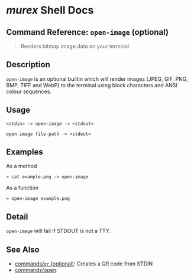 # _murex_ Shell Docs

## Command Reference: `open-image` (optional)

> Renders bitmap image data on your terminal

## Description

`open-image` is an optional builtin which will render images (JPEG, GIF,
PNG, BMP, TIFF and WebP) to the terminal using block characters and ANSI
colour sequences.

## Usage

    <stdin> -> open-image -> <stdout>
    
    open-image file-path -> <stdout>

## Examples

As a method

    » cat example.png -> open-image
    
As a function

    » open-image example.png

## Detail

`open-image` will fail if STDOUT is not a TTY.

## See Also

* [commands/`qr` (optional)](../commands/qr.md):
  Creates a QR code from STDIN
* [commands/open](../commands/open.md):
  
